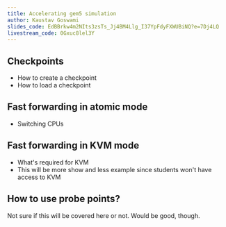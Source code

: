 ```yaml
---
title: Accelerating gem5 simulation
author: Kaustav Goswami
slides_code: EdBBrkw4m2NIts3zsTs_Jj4BM4Llg_I37YpFdyFXWUBiNQ?e=7Dj4LQ
livestream_code: 0Gxuc8lel3Y
---
```


## Checkpoints

- How to create a checkpoint
- How to load a checkpoint

## Fast forwarding in atomic mode

- Switching CPUs

## Fast forwarding in KVM mode

- What's required for KVM
- This will be more show and less example since students won't have access to KVM

## How to use probe points?

Not sure if this will be covered here or not. Would be good, though.

